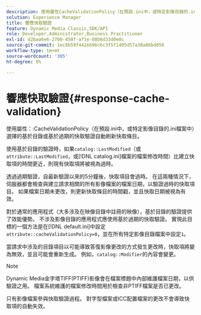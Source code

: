```yaml
---
description: 使用屬性CacheValidationPolicy（在預設.ini中，或特定影像目錄的.ini檔案中）選擇的基於目錄或基於過期的快取驗證自動刷新快取條目。
solution: Experience Manager
title: 響應快取驗證
feature: Dynamic Media Classic,SDK/API
role: Developer,Administrator,Business Practitioner
exl-id: d2baa6e6-2700-450f-af1e-88b6d33d0e0c
source-git-commit: 1ec8b59f442eb96c6c3f5f1405d57a38a86bd056
workflow-type: tm+mt
source-wordcount: '305'
ht-degree: 0%

---
```


# 響應快取驗證{#response-cache-validation}

使用屬性：:CacheValidationPolicy（在預設.ini中，或特定影像目錄的.ini檔案中）選擇的基於目錄或基於過期的快取驗證自動刷新快取條目。

使用基於目錄的驗證時，如果`catalog::LastModified`（或`attribute::LastModified`，或[!DNL catalog.ini]檔案的檔案修改時間）比建立快取項的時間更近，則現有快取項將被視為過時。

透過過期驗證，自最新驗證以來的5分鐘後，快取項目會過時。 在這兩種情況下，伺服器都會檢查與建立請求相關的所有影像檔案的檔案日期，以驗證過時的快取項目。 如果檔案日期未更改，則更新快取條目的時間戳，並且快取日期被視為有效。

對於通常的應用程式（大多涉及在映像目錄中註冊的映像），基於目錄的驗證提供了效能優勢。 不涉及影像目錄的應用程式應使用基於過期的快取驗證。 實現此目標的一個方法是在[!DNL default.ini]中設定`attribute::cacheValidationPolicy=0`，並在所有特定影像目錄檔案中設定`1`。

當請求中涉及的目錄項目以可能導致答復影像更改的方式發生更改時，快取項將變為無效，並且可能會重新生成。 例如，`catalog::Modifier`的內容會變更。

>[!NOTE]
>
>Dynamic Media金字塔TIFF(PTIFF)影像會在檔案標題中內部維護檔案日期，以供驗證之用。 檔案系統維護的檔案修改時間用於檢查非PTIFF檔案是否已更改。

只有影像檔案參與快取驗證過程。 對字型檔案或ICC配置檔案的更改不會導致快取項的自動失效。
